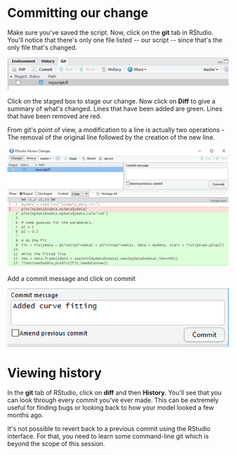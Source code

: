 # Committing our change

Make sure you've saved the script. Now, click on the **git** tab in RStudio. You'll notice that there's only one file listed -- our script -- since that's the only file that's changed.

![](./assets/git_changed.png)

Click on the staged box to stage our change. Now click on  **Diff** to give a summary of what's changed. Lines that have been added are green. Lines that have been removed are red.

From git's point of view, a modification to a line is actually two operations - The removal of the original line followed by the creation of the new line.

![](./assets/git_diff.png)

Add a commit message and click on commit

![](./assets/git_commit_message2.png)

# Viewing history

In the **git** tab of RStudio, click on **diff** and then **History**. You'll see that you can look through every commit you've ever made. This can be extremely useful for finding bugs or looking back to how your model looked a few months ago.

It's not possible to revert back to a previous commit using the RStudio interface. For that, you need to learn some command-line git which is beyond the scope of this session.
